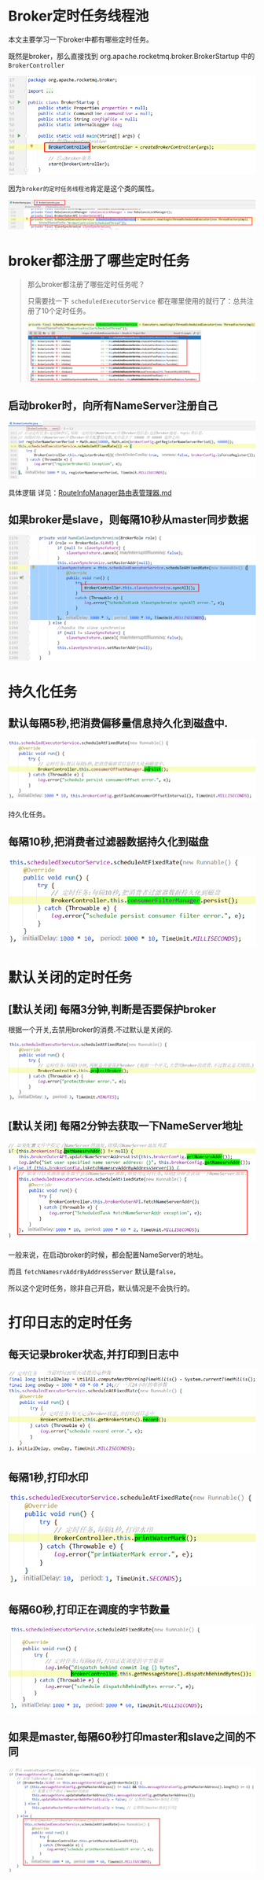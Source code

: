 # Broker定时任务线程池

本文主要学习一下broker中都有哪些定时任务。

既然是broker，那么直接找到 org.apache.rocketmq.broker.BrokerStartup 中的`BrokerController` 

![image-20211202171623943](images/image-20211202171623943.png)

因为`broker的定时任务线程池`肯定是这个类的属性。

![image-20211202171746780](images/image-20211202171746780.png)





# broker都注册了哪些定时任务

> 那么broker都注册了哪些定时任务呢？
>
> 只需要找一下 `scheduledExecutorService` 都在哪里使用的就行了：总共注册了10个定时任务。
>
> ![image-20211202171933891](images/image-20211202171933891.png)







## 启动broker时，向所有NameServer注册自己

![image-20211202173634387](images/image-20211202173634387.png)

具体逻辑 详见：[RouteInfoManager路由表管理器.md](../NameServer\RouteInfoManager路由表管理器.md)  



## 如果broker是slave，则每隔10秒从master同步数据

![image-20211202173917460](images/image-20211202173917460.png)







# 持久化任务

## 默认每隔5秒,把消费偏移量信息持久化到磁盘中.

![image-20211202172143082](images/image-20211202172143082.png)

持久化任务。







## 每隔10秒,把消费者过滤器数据持久化到磁盘



![image-20211202172214974](images/image-20211202172214974.png)







# 默认关闭的定时任务

## [默认关闭] 每隔3分钟,判断是否要保护broker

根据一个开关,去禁用broker的消费.不过默认是关闭的.

![image-20211202172236359](images/image-20211202172236359.png)





## [默认关闭] 每隔2分钟去获取一下NameServer地址

![image-20211202172430129](images/image-20211202172430129.png)

一般来说，在启动broker的时候，都会配置NameServer的地址。

而且 `fetchNamesrvAddrByAddressServer` 默认是`false`，

所以这个定时任务，除非自己开启，默认情况是不会执行的。











# 打印日志的定时任务

## 每天记录broker状态,并打印到日志中

![image-20211202172128877](images/image-20211202172128877.png)





## 每隔1秒,打印水印

![image-20211202172250835](images/image-20211202172250835.png)





## 每隔60秒,打印正在调度的字节数量

![image-20211202172310043](images/image-20211202172310043.png)





## 如果是master,每隔60秒打印master和slave之间的不同

![image-20211202172921385](images/image-20211202172921385.png)



























